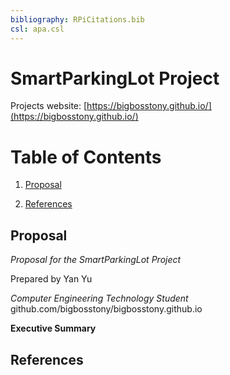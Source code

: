 ```yaml
---
bibliography: RPiCitations.bib
csl: apa.csl
---
```



SmartParkingLot Project
======================================

Projects website: [https://bigbosstony.github.io/](https://bigbosstony.github.io/)

Table of Contents
==================

1.  [Proposal](#proposal)

2.  [References](#references)

Proposal
--------

*Proposal for the SmartParkingLot Project*

Prepared by Yan Yu

*Computer Engineering Technology Student*
github.com/bigbosstony/bigbosstony.github.io

**Executive Summary**



References
----------

